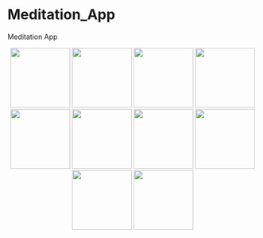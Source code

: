 # Meditation_App
Meditation App

<p align="center">
  <img src="https://github.com/user-attachments/assets/f4d9d951-d23f-4c2a-85a7-7f9c20597080" width="120" />
  <img src="https://github.com/user-attachments/assets/f6ec3496-6795-459c-8a5f-1b59a6d56fb1" width="120" />
  <img src="https://github.com/user-attachments/assets/d36456b4-4cd2-4f95-b03b-ba45de2ba1a7" width="120" />
  <img src="https://github.com/user-attachments/assets/fa24723c-ad98-4a44-96ad-25c35d6bc739" width="120" />
  <img src="https://github.com/user-attachments/assets/4f69189d-d40d-4926-bbd4-a532c93b4375" width="120" />
  <img src="https://github.com/user-attachments/assets/849767a8-e20a-4718-a7bc-bdf364621767" width="120" />
  <img src="https://github.com/user-attachments/assets/89300e2f-cdb7-4c53-b715-617bc255e848" width="120" />
  <img src="https://github.com/user-attachments/assets/f93aa063-4ef6-484d-8e0f-2ee26bf432d3" width="120" />
  <img src="https://github.com/user-attachments/assets/2dc5f795-fdc5-41b4-bfcf-817025d21b08" width="120" />
  <img src="https://github.com/user-attachments/assets/6ed2eee5-7492-46a2-afb6-5cdf96281a90" width="120" />
</p>
